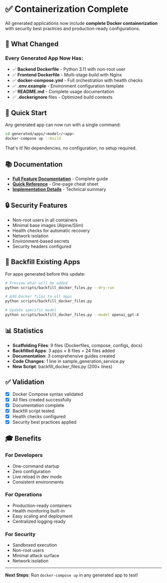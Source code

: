 # ✅ Containerization Complete

All generated applications now include **complete Docker containerization** with security best practices and production-ready configurations.

## 🎯 What Changed

### Every Generated App Now Has:
- ✅ **Backend Dockerfile** - Python 3.11 with non-root user
- ✅ **Frontend Dockerfile** - Multi-stage build with Nginx
- ✅ **docker-compose.yml** - Full orchestration with health checks
- ✅ **.env.example** - Environment configuration template
- ✅ **README.md** - Complete usage documentation
- ✅ **.dockerignore** files - Optimized build contexts

## 🚀 Quick Start

Any generated app can now run with a single command:

```bash
cd generated/apps/<model>/<app>
docker-compose up --build
```

That's it! No dependencies, no configuration, no setup required.

## 📚 Documentation

- **[Full Feature Documentation](docs/features/CONTAINERIZATION.md)** - Complete guide
- **[Quick Reference](docs/guides/CONTAINER_QUICK_REF.md)** - One-page cheat sheet
- **[Implementation Details](docs/archive/CONTAINERIZATION_IMPLEMENTATION.md)** - Technical summary

## 🔒 Security Features

- Non-root users in all containers
- Minimal base images (Alpine/Slim)
- Health checks for automatic recovery
- Network isolation
- Environment-based secrets
- Security headers configured

## 🔄 Backfill Existing Apps

For apps generated before this update:

```bash
# Preview what will be added
python scripts/backfill_docker_files.py --dry-run

# Add Docker files to all apps
python scripts/backfill_docker_files.py

# Update specific model
python scripts/backfill_docker_files.py --model openai_gpt-4
```

## 📊 Statistics

- **Scaffolding Files**: 9 files (Dockerfiles, compose, configs, docs)
- **Backfilled Apps**: 3 apps × 8 files = 24 files added
- **Documentation**: 3 comprehensive guides created
- **Code Changes**: 1 line in sample_generation_service.py
- **New Script**: backfill_docker_files.py (200+ lines)

## ✅ Validation

- [x] Docker Compose syntax validated
- [x] All files created successfully
- [x] Documentation complete
- [x] Backfill script tested
- [x] Health checks configured
- [x] Security best practices applied

## 🎓 Benefits

### For Developers
- One-command startup
- Zero configuration
- Live reload in dev mode
- Consistent environments

### For Operations
- Production-ready containers
- Health monitoring built-in
- Easy scaling and deployment
- Centralized logging ready

### For Security
- Sandboxed execution
- Non-root users
- Minimal attack surface
- Network isolation

---

**Next Steps**: Run `docker-compose up` in any generated app to test!
